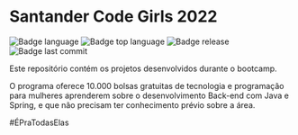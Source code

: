 # Santander Code Girls 2022

![Badge language](https://img.shields.io/github/languages/count/fab-souza/santander-code-girls-2022)
![Badge top language](https://img.shields.io/github/languages/top/fab-souza/santander-code-girls-2022)
![Badge release](https://img.shields.io/github/release-date/fab-souza/santander-code-girls-2022)
![Badge last commit](https://img.shields.io/github/last-commit/fab-souza/santander-code-girls-2022)

Este repositório contém os projetos desenvolvidos durante o bootcamp.

O programa oferece 10.000 bolsas gratuitas de tecnologia e programação para mulheres aprenderem sobre o desenvolvimento Back-end com Java e Spring, e que não precisam ter conhecimento prévio sobre a área. 

#ÉPraTodasElas

